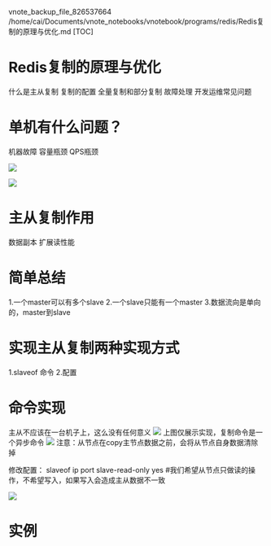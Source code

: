 vnote_backup_file_826537664 /home/cai/Documents/vnote_notebooks/vnotebook/programs/redis/Redis复制的原理与优化.md
[TOC]

# Redis复制的原理与优化
什么是主从复制
复制的配置
全量复制和部分复制
故障处理
开发运维常见问题

# 单机有什么问题？
机器故障
容量瓶颈
QPS瓶颈

![](_v_images/20191208213354504_160893335.png)

![](_v_images/20191208213502290_1658163323.png)

# 主从复制作用
数据副本
扩展读性能

# 简单总结
1.一个master可以有多个slave
2.一个slave只能有一个master
3.数据流向是单向的，master到slave

# 实现主从复制两种实现方式
1.slaveof 命令
2.配置

# 命令实现
主从不应该在一台机子上，这么没有任何意义
![](_v_images/20191208214420850_1779919419.png)
上图仅展示实现，复制命令是一个异步命令
![](_v_images/20191208214550358_163546070.png)
注意：从节点在copy主节点数据之前，会将从节点自身数据清除掉

修改配置：
slaveof ip port
slave-read-only yes    #我们希望从节点只做读的操作，不希望写入，如果写入会造成主从数据不一致

![](_v_images/20191208215016157_85361366.png)

# 实例
